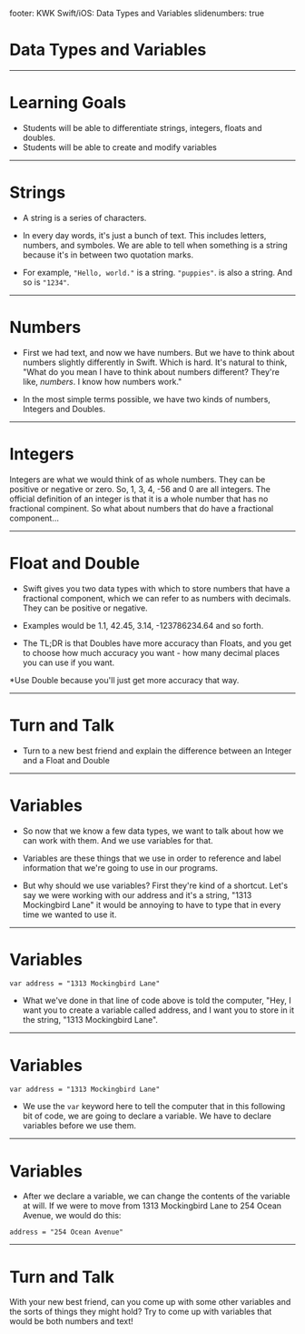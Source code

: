 footer: KWK Swift/iOS: Data Types and Variables
slidenumbers: true

# Data Types and Variables

---

# Learning Goals

* Students will be able to differentiate strings, integers, floats and doubles.
* Students will be able to create and modify variables

---

# Strings

* A string is a series of characters.

* In every day words, it's just a bunch of text. This includes letters, numbers, and symboles. We are able to tell when something is a string because it's in between two quotation marks.

* For example, `"Hello, world."` is a string. `"puppies"`. is also a string. And so is `"1234"`. 

---

# Numbers

* First we had text, and now we have numbers. But we have to think about numbers slightly differently in Swift. Which is hard. It's natural to think, "What do you mean I have to think about numbers different? They're like, _numbers_. I know how numbers work."

* In the most simple terms possible, we have two kinds of numbers, Integers and Doubles.

---

# Integers

Integers are what we would think of as whole numbers. They can be positive or negative or zero. So, 1, 3, 4, -56 and 0 are all integers. The official definition of an integer is that it is a whole number that has no fractional compinent. So what about numbers that do have a fractional component...

---

# Float and Double

* Swift gives you two data types with which to store numbers that have a fractional component, which we can refer to as numbers with decimals. They can be positive or negative. 

* Examples would be 1.1, 42.45, 3.14, -123786234.64 and so forth. 

* The TL;DR is that Doubles have more accuracy than Floats, and you get to choose how much accuracy you want - how many decimal places you can use if you want.  

*Use Double because you'll just get more accuracy that way.

---

# Turn and Talk

* Turn to a new best friend and explain the difference between an Integer and a Float and Double

---

# Variables

* So now that we know a few data types, we want to talk about how we can work with them. And we use variables for that.

* Variables are these things that we use in order to reference and label information that we're going to use in our programs. 

* But why should we use variables? First they're kind of a shortcut. Let's say we were working with our address and it's a string, "1313 Mockingbird Lane" it would be annoying to have to type that in every time we wanted to use it. 

---

# Variables

```
var address = "1313 Mockingbird Lane"
```

* What we've done in that line of code above is told the computer, "Hey, I want you to create a variable called address, and I want you to store in it the string, "1313 Mockingbird Lane". 

---

# Variables

```
var address = "1313 Mockingbird Lane"
```

* We use the `var` keyword here to tell the computer that in this following bit of code, we are going to declare a variable. We have to declare variables before we use them. 

---

# Variables 

* After we declare a variable, we can change the contents of the variable at will. If we were to move from 1313 Mockingbird Lane to 254 Ocean Avenue, we would do this:

```
address = "254 Ocean Avenue"
```

---

# Turn and Talk

With your new best friend, can you come up with some other variables and the sorts of things they might hold? Try to come up with variables that would be both numbers and text!	